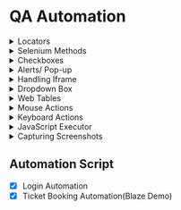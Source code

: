 
# QA Automation
<details>
<summary>Locators</summary>

##  Locators:
 - [X] ID locator
 - [X] Name Locator
 - [X] PartialText locator
 - [X] LinkText locator
 - [X] className locator
 - [X] tagName locator
 - [ ] cssSelector locator(Dynamic Locators)
 - [ ] xpath locator(Dynamic Locators)
</details>
<details>
<summary> Selenium Methods </summary>

## 1. Get Methods:
- [X] Get Url
- [X] Get Title
- [X] Get Current Url
- [X] Get PageSource
- [X] Get Window Handle
- [ ] Get Window Handles

## 2. Conditional Methods:
- [X] isDisplayed
- [X] isSelected
- [X] isEnabled

## 3. Browser Methods:
- [X] Close
- [X] Quit

## 4. Wait Commands: 
- [ ] Implicit Wait
- [ ] Explicit Wait/Fluent Wait
- [ ] Synchronization/Thread.

## 5. Navigational Commands:
- [X] Navigate To
- [X] Navigate Back
- [X] Navigate Forward
- [X] Navigate refresh
</details>
<details>
<summary>Checkboxes</summary>

- [X] Checkboxes
</details>
<details>
<summary>Alerts/ Pop-up</summary>

- [X] Alerts Declaration
- [X] Normal Alert (Accept)
- [X] Confirmational Alert (Accept,Dismiss)
- [X] Prompt Alert (Input box)
</details>

<details>
<summary>Handling Iframe</summary>

- [ ] Iframe Handling
</details>

<details>
<summary>Dropdown Box</summary>

- [X] Select Dropdown
- [X] Bootstrap Dropdown
- [ ] Hidden Dropdown
</details>

<details>
<summary>Web Tables</summary>

- [X] Static Web Tables
- [ ] Dynamic Web Tables
- [ ] Tables with Pagination
</details>

<details>
<summary>Mouse Actions</summary>

- [X] Mouse Hover
- [X] Right Click/Context Click
- [X] Double Click
- [X] Drag & Drop
</details>

<details>
<summary>Keyboard Actions</summary>

- [ ] Control
- [ ] Tab
</details>

<details>
<summary>JavaScript Executor</summary>

- [ ] JavaScript Executor
- [ ] Scroll the page till element is visible
- [ ] Scroll the page till end of the page
- [ ] Scroll up to initial position
</details>

<details>
<summary>Capturing Screenshots</summary>

- [ ] Full Screenshots
- [ ] Screenshot of specific section
- [ ] Screenshot of Web Element
</details>

## Automation Script
- [X] Login Automation
- [X] Ticket Booking Automation(Blaze Demo)
